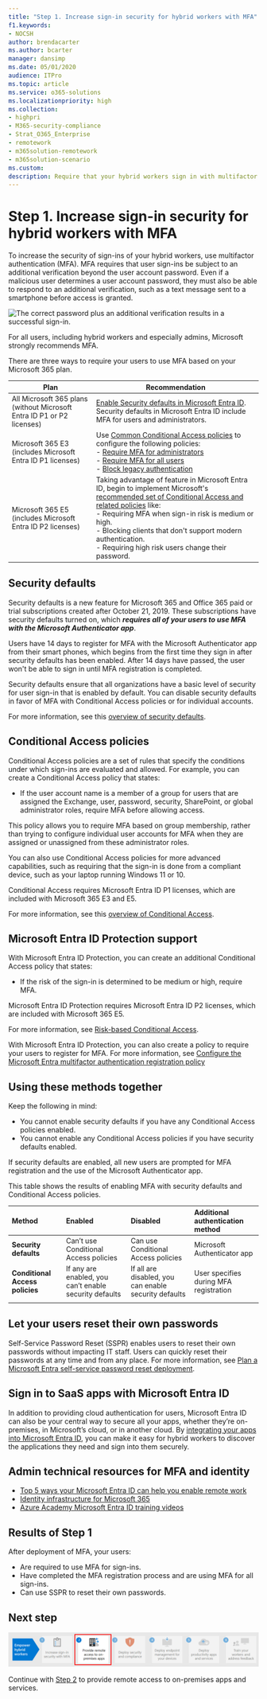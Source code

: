 ```yaml
---
title: "Step 1. Increase sign-in security for hybrid workers with MFA"
f1.keywords:
- NOCSH
author: brendacarter
ms.author: bcarter
manager: dansimp
ms.date: 05/01/2020
audience: ITPro
ms.topic: article
ms.service: o365-solutions
ms.localizationpriority: high
ms.collection: 
- highpri
- M365-security-compliance
- Strat_O365_Enterprise
- remotework
- m365solution-remotework
- m365solution-scenario
ms.custom: 
description: Require that your hybrid workers sign in with multifactor authentication (MFA).
---
```


# Step 1. Increase sign-in security for hybrid workers with MFA

To increase the security of sign-ins of your hybrid workers, use multifactor authentication (MFA). MFA requires that user sign-ins be subject to an additional verification beyond the user account password. Even if a malicious user determines a user account password, they must also be able to respond to an additional verification, such as a text message sent to a smartphone before access is granted.

![The correct password plus an additional verification results in a successful sign-in.](../media/empower-people-to-work-remotely/remote-workers-mfa.png)

For all users, including hybrid workers and especially admins, Microsoft strongly recommends MFA.

There are three ways to require your users to use MFA based on your Microsoft 365 plan.

|Plan  |Recommendation  |
|---------|---------|
|All Microsoft 365 plans (without Microsoft Entra ID P1 or P2 licenses)     |[Enable Security defaults in Microsoft Entra ID](/azure/active-directory/fundamentals/concept-fundamentals-security-defaults). Security defaults in Microsoft Entra ID include MFA for users and administrators.   |
|Microsoft 365 E3 (includes Microsoft Entra ID P1 licenses)     | Use [Common Conditional Access policies](/azure/active-directory/conditional-access/concept-conditional-access-policy-common) to configure the following policies: <br>- [Require MFA for administrators](/azure/active-directory/conditional-access/howto-conditional-access-policy-admin-mfa) <br>- [Require MFA for all users](/azure/active-directory/conditional-access/howto-conditional-access-policy-all-users-mfa) <br> - [Block legacy authentication](/azure/active-directory/conditional-access/howto-conditional-access-policy-block-legacy)       |
|Microsoft 365 E5 (includes Microsoft Entra ID P2 licenses)     |Taking advantage of feature in Microsoft Entra ID, begin to implement Microsoft's [recommended set of Conditional Access and related policies](../security/office-365-security/zero-trust-identity-device-access-policies-common.md) like:<br/> - Requiring MFA when sign-in risk is medium or high. <br/>- Blocking clients that don't support modern authentication. <br/>- Requiring high risk users change their password.|

## Security defaults

Security defaults is a new feature for Microsoft 365 and Office 365 paid or trial subscriptions created after October 21, 2019. These subscriptions have security defaults turned on, which ***requires all of your users to use MFA with the Microsoft Authenticator app***.
 
Users have 14 days to register for MFA with the Microsoft Authenticator app from their smart phones, which begins from the first time they sign in after security defaults has been enabled. After 14 days have passed, the user won't be able to sign in until MFA registration is completed.

Security defaults ensure that all organizations have a basic level of security for user sign-in that is enabled by default. You can disable security defaults in favor of MFA with Conditional Access policies or for individual accounts.

For more information, see this [overview of security defaults](/azure/active-directory/fundamentals/concept-fundamentals-security-defaults).

## Conditional Access policies

Conditional Access policies are a set of rules that specify the conditions under which sign-ins are evaluated and allowed. For example, you can create a Conditional Access policy that states:

- If the user account name is a member of a group for users that are assigned the Exchange, user, password, security, SharePoint, or global administrator roles, require MFA before allowing access.

This policy allows you to require MFA based on group membership, rather than trying to configure individual user accounts for MFA when they are assigned or unassigned from these administrator roles.

You can also use Conditional Access policies for more advanced capabilities, such as requiring that the sign-in is done from a compliant device, such as your laptop running Windows 11 or 10.

Conditional Access requires Microsoft Entra ID P1 licenses, which are included with Microsoft 365 E3 and E5.

For more information, see this [overview of Conditional Access](/azure/active-directory/conditional-access/overview).

<a name='azure-ad-identity-protection-support'></a>

## Microsoft Entra ID Protection support

With Microsoft Entra ID Protection, you can create an additional Conditional Access policy that states:

- If the risk of the sign-in is determined to be medium or high, require MFA.

Microsoft Entra ID Protection requires Microsoft Entra ID P2 licenses, which are included with Microsoft 365 E5.

For more information, see [Risk-based Conditional Access](/azure/active-directory/conditional-access/howto-conditional-access-policy-risk#require-mfa-medium-or-high-sign-in-risk-users).

With Microsoft Entra ID Protection, you can also create a policy to require your users to register for MFA. For more information, see [Configure the Microsoft Entra multifactor authentication registration policy](/azure/active-directory/identity-protection/howto-identity-protection-configure-mfa-policy)


## Using these methods together

Keep the following in mind:

- You cannot enable security defaults if you have any Conditional Access policies enabled.
- You cannot enable any Conditional Access policies if you have security defaults enabled.

If security defaults are enabled, all new users are prompted for MFA registration and the use of the Microsoft Authenticator app. 

This table shows the results of enabling MFA with security defaults and Conditional Access policies.

| Method | Enabled | Disabled | Additional authentication method |
|:-------|:-----|:-------|:-------|
| **Security defaults**  | Can’t use Conditional Access policies | Can use Conditional Access policies | Microsoft Authenticator app |
| **Conditional Access policies** | If any are enabled, you can’t enable security defaults | If all are disabled, you can enable security defaults  | User specifies during MFA registration  |
||||

## Let your users reset their own passwords

Self-Service Password Reset (SSPR) enables users to reset their own passwords without impacting IT staff. Users can quickly reset their passwords at any time and from any place. For more information, see [Plan a Microsoft Entra self-service password reset deployment](/azure/active-directory/authentication/howto-sspr-deployment).

<a name='sign-in-to-saas-apps-with-azure-ad'></a>

## Sign in to SaaS apps with Microsoft Entra ID

In addition to providing cloud authentication for users, Microsoft Entra ID can also be your central way to secure all your apps, whether they’re on-premises, in Microsoft’s cloud, or in another cloud. By [integrating your apps into Microsoft Entra ID](/azure/active-directory/manage-apps/plan-an-application-integration), you can make it easy for hybrid workers to discover the applications they need and sign into them securely.

## Admin technical resources for MFA and identity

- [Top 5 ways your Microsoft Entra ID can help you enable remote work](https://techcommunity.microsoft.com/t5/azure-active-directory-identity/top-5-ways-your-azure-ad-can-help-you-enable-remote-work/ba-p/1144691)
- [Identity infrastructure for Microsoft 365](../enterprise/deploy-identity-solution-overview.md)
- [Azure Academy Microsoft Entra ID training videos](https://www.youtube.com/watch?v=pN8o0owHfI0&list=PL-V4YVm6AmwUFpC3rXr2i2piRQ708q_ia)

## Results of Step 1

After deployment of MFA, your users:

- Are required to use MFA for sign-ins.
- Have completed the MFA registration process and are using MFA for all sign-ins.
- Can use SSPR to reset their own passwords.

## Next step

[![Step 2: Provide remote access to on-premises apps and services.](../media/empower-people-to-work-remotely/remote-workers-step-grid-2.png)](empower-people-to-work-remotely-remote-access.md)

Continue with [Step 2](empower-people-to-work-remotely-remote-access.md) to provide remote access to on-premises apps and services.
